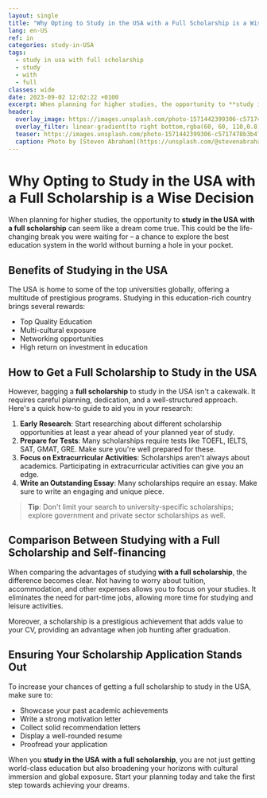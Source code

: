 ```yaml
---
layout: single
title: "Why Opting to Study in the USA with a Full Scholarship is a Wise Decision"
lang: en-US
ref: in
categories: study-in-USA
tags:
  - study in usa with full scholarship
  - study
  - with
  - full
classes: wide
date: 2023-09-02 12:02:22 +0100
excerpt: When planning for higher studies, the opportunity to **study in the USA with a full scholarship** can seem like a dream come true.
header:
  overlay_image: https://images.unsplash.com/photo-1571442399306-c5717478b3b4?crop=entropy&cs=tinysrgb&fit=max&fm=jpg&ixid=M3w0Nzk0ODB8MHwxfHNlYXJjaHwzfHxzdHVkeSUyMGluJTIwdXNhJTIwd2l0aCUyMGZ1bGwlMjBzY2hvbGFyc2hpcCUyQyUyMHN0dWR5JTJDJTIwd2l0aCUyQyUyMGZ1bGx8ZW58MHwwfHx8MTY5MzY1MjU0M3ww&ixlib=rb-4.0.3&q=80&w=1080
  overlay_filter: linear-gradient(to right bottom,rgba(60, 60, 110,0.8), rgba(178, 34, 52, 0.5))
  teaser: https://images.unsplash.com/photo-1571442399306-c5717478b3b4?crop=entropy&cs=tinysrgb&fit=max&fm=jpg&ixid=M3w0Nzk0ODB8MHwxfHNlYXJjaHwzfHxzdHVkeSUyMGluJTIwdXNhJTIwd2l0aCUyMGZ1bGwlMjBzY2hvbGFyc2hpcCUyQyUyMHN0dWR5JTJDJTIwd2l0aCUyQyUyMGZ1bGx8ZW58MHwwfHx8MTY5MzY1MjU0M3ww&ixlib=rb-4.0.3&q=80&w=400
  caption: Photo by [Steven Abraham](https://unsplash.com/@stevenabraham?utm_source=wenospeakamericano&utm_medium=referral) on [Unsplash](https://unsplash.com/?utm_source=wenospeakamericano&utm_medium=referral)
---
```


# Why Opting to Study in the USA with a Full Scholarship is a Wise Decision

When planning for higher studies, the opportunity to **study in the USA with a full scholarship** can seem like a dream come true. This could be the life-changing break you were waiting for – a chance to explore the best education system in the world without burning a hole in your pocket.

## Benefits of Studying in the USA

The USA is home to some of the top universities globally, offering a multitude of prestigious programs. Studying in this education-rich country brings several rewards:

- Top Quality Education
- Multi-cultural exposure
- Networking opportunities
- High return on investment in education

## How to Get a Full Scholarship to Study in the USA

However, bagging a **full scholarship** to study in the USA isn't a cakewalk. It requires careful planning, dedication, and a well-structured approach. Here's a quick how-to guide to aid you in your research:

1. **Early Research**: Start researching about different scholarship opportunities at least a year ahead of your planned year of study.
2. **Prepare for Tests**: Many scholarships require tests like TOEFL, IELTS, SAT, GMAT, GRE. Make sure you're well prepared for these.
3. **Focus on Extracurricular Activities**: Scholarships aren't always about academics. Participating in extracurricular activities can give you an edge.
4. **Write an Outstanding Essay**: Many scholarships require an essay. Make sure to write an engaging and unique piece.

> **Tip**: Don't limit your search to university-specific scholarships; explore government and private sector scholarships as well.

## Comparison Between Studying with a Full Scholarship and Self-financing

When comparing the advantages of studying **with a full scholarship**, the difference becomes clear. Not having to worry about tuition, accommodation, and other expenses allows you to focus on your studies. It eliminates the need for part-time jobs, allowing more time for studying and leisure activities.

Moreover, a scholarship is a prestigious achievement that adds value to your CV, providing an advantage when job hunting after graduation.

## Ensuring Your Scholarship Application Stands Out

To increase your chances of getting a full scholarship to study in the USA, make sure to:

- Showcase your past academic achievements
- Write a strong motivation letter
- Collect solid recommendation letters
- Display a well-rounded resume
- Proofread your application

When you **study in the USA with a full scholarship**, you are not just getting world-class education but also broadening your horizons with cultural immersion and global exposure. Start your planning today and take the first step towards achieving your dreams.
